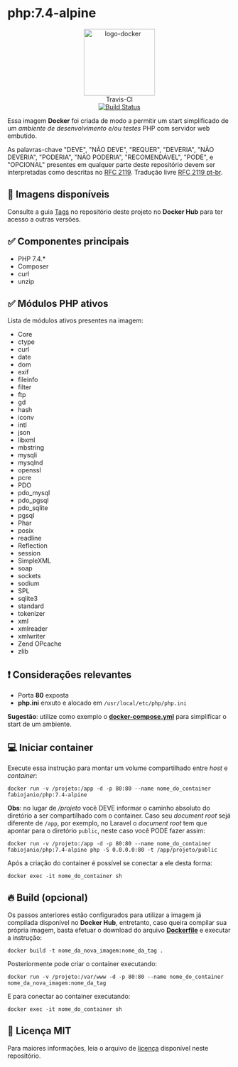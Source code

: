 # php:7.4-alpine

<p align="center">
	<img alt="logo-docker" class="avatar rounded-2" height="150" src="https://avatars2.githubusercontent.com/u/35675959?s=400&u=b1f9ebca6fa8e5be55cb524e16f38b52f2f1dd58&v=4" width="160">
	<br>
	Travis-CI<br>
	<a href="https://travis-ci.org/docker-sources/php">
		<img src="https://travis-ci.org/docker-sources/php.svg?branch=master" alt="Build Status">
	</a>
</p>

Essa imagem **Docker** foi criada de modo a permitir um start simplificado de um *ambiente de desenvolvimento e/ou testes* PHP com servidor web embutido.


As palavras-chave "DEVE", "NÃO DEVE", "REQUER", "DEVERIA", "NÃO DEVERIA", "PODERIA", "NÃO PODERIA", "RECOMENDÁVEL", "PODE", e "OPCIONAL" presentes em qualquer parte deste repositório devem ser interpretadas como descritas no [RFC 2119](http://tools.ietf.org/html/rfc2119). Tradução livre [RFC 2119 pt-br](http://rfc.pt.webiwg.org/rfc2119).

## :link: Imagens disponíveis

Consulte a guia [Tags](https://hub.docker.com/r/fabiojanio/) no repositório deste projeto no **Docker Hub** para ter acesso a outras versões.

## :white_check_mark: Componentes principais

 - PHP 7.4.*
 - Composer
 - curl
 - unzip

## :white_check_mark: Módulos PHP ativos

Lista de módulos ativos presentes na imagem:

- Core
- ctype
- curl
- date
- dom
- exif
- fileinfo
- filter
- ftp
- gd
- hash
- iconv
- intl
- json
- libxml
- mbstring
- mysqli
- mysqlnd
- openssl
- pcre
- PDO
- pdo_mysql
- pdo_pgsql
- pdo_sqlite
- pgsql
- Phar
- posix
- readline
- Reflection
- session
- SimpleXML
- soap
- sockets
- sodium
- SPL
- sqlite3
- standard
- tokenizer
- xml
- xmlreader
- xmlwriter
- Zend OPcache
- zlib

## :exclamation: Considerações relevantes

 - Porta **80** exposta
 - **php.ini** enxuto e alocado em `/usr/local/etc/php/php.ini`

**Sugestão**: utilize como exemplo o [**docker-compose.yml**](https://github.com/docker-sources/php/blob/master/docker-compose.yml) para simplificar o start de um ambiente.

## :computer: Iniciar container

Execute essa instrução para montar um volume compartilhado entre *host* e *container*:

```
docker run -v /projeto:/app -d -p 80:80 --name nome_do_container fabiojanio/php:7.4-alpine
```

**Obs**: no lugar de */projeto* você DEVE informar o caminho absoluto do diretório a ser compartilhado com o container. Caso seu *document root* sejá diferente de `/app`, por exemplo, no Laravel o *document root* tem que apontar para o diretório `public`, neste caso você PODE fazer assim:

```
docker run -v /projeto:/app -d -p 80:80 --name nome_do_container fabiojanio/php:7.4-alpine php -S 0.0.0.0:80 -t /app/projeto/public
```

Após a criação do container é possível se conectar a ele desta forma:

```
docker exec -it nome_do_container sh
```

## :fire: Build (opcional)

Os passos anteriores estão configurados para utilizar a imagem já compilada disponível no **Docker Hub**, entretanto, caso queira compilar sua própria imagem, basta efetuar o download do arquivo [**Dockerfile**](https://github.com/docker-sources/php/blob/master/Dockerfile) e executar a instrução:

```
docker build -t nome_da_nova_imagem:nome_da_tag .
```

Posteriormente pode criar o container executando:

```
docker run -v /projeto:/var/www -d -p 80:80 --name nome_do_container nome_da_nova_imagem:nome_da_tag
```

E para conectar ao container executando:

```
docker exec -it nome_do_container sh
```

## :page_with_curl: Licença MIT

Para maiores informações, leia o arquivo de [licença](https://github.com/docker-sources/php/blob/master/LICENSE) disponível neste repositório.
